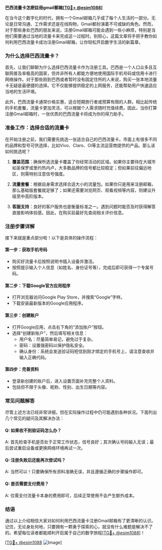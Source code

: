 **巴西流量卡怎麽註冊gmail郵箱[[TG💪+ @esim1088](https://t.me/s/esim1088)]**

在当今这个数字化的时代，拥有一个Gmail邮箱几乎成了每个人生活的一部分。无论是日常沟通、工作需求还是在线购物，Gmail都扮演着不可或缺的角色。然而，对于那些身处巴西的朋友来说，注册Gmail邮箱可能会遇到一些小麻烦，特别是当他们需要通过当地的流量卡来完成这一过程时。别担心，这篇文章将手把手教你如何利用巴西流量卡成功注册Gmail邮箱，让你轻松开启数字生活的新篇章。

### **为什么选择巴西流量卡？**

首先，让我们聊聊为什么选择巴西流量卡作为注册工具。巴西是一个人口众多且互联网普及率极高的国家，但并非所有人都能方便地使用国际手机号码或信用卡进行网络操作。对于那些刚到巴西或者暂时没有固定住所的人来说，购买一张本地流量卡无疑是最便捷的选择。它不仅能够提供稳定的上网服务，还能帮助用户快速适应当地的生活环境。

此外，巴西流量卡通常价格实惠，适合短期旅行者或预算有限的人群。相比起传统的手机套餐，流量卡更加灵活，可以根据个人需求随时充值续费。因此，当你打算注册Gmail邮箱时，一张优质的巴西流量卡将成为你的得力助手。

### **准备工作：选择合适的流量卡**

在开始注册之前，我们需要先挑选一张适合自己的巴西流量卡。市面上有很多不同的品牌和型号可供选择，比如Vivo、Claro、Oi等主流运营商提供的产品。那么该如何挑选呢？

1. **覆盖范围**：确保所选流量卡覆盖了你经常活动的区域。如果你主要待在大城市如圣保罗或里约热内卢，大多数品牌的信号都比较稳定；但如果前往偏远地区，则需特别注意信号强度。
   
2. **流量套餐**：根据自身需求选择合适大小的流量包。如果你只是用来注册邮箱，那么基础版套餐就足够了；如果还需要浏览网页、观看视频等内容，则建议升级至中高阶版本。

3. **客服支持**：良好的客户服务也是衡量标准之一。遇到问题时能否及时获得解答直接影响体验感。因此，在购买前最好先查阅相关评价信息。

### **注册步骤详解**

接下来就是重点部分啦！以下是具体的操作流程：

#### **第一步：获取手机号码**
- 购买好流量卡后按照说明书插入设备并激活。
- 按照提示输入个人信息（如姓名、身份证号等），完成后即可获得一个专属号码。

#### **第二步：下载Google官方应用程序**
- 打开浏览器访问Google Play Store，并搜索“Google”字样。
- 下载安装最新版本的Google应用程序。

#### **第三步：创建账户**
- 打开Google应用，点击右下角的“添加账户”按钮。
- 选择“创建新账户”，然后填写相关信息：
  - 用户名：尽量简单易记，避免过于复杂。
  - 密码：设置强密码以保护隐私安全。
  - 确认身份：系统会发送验证码短信到刚才绑定的手机号上，请注意查收并输入正确代码。

#### **第四步：完善资料**
- 登录新创建的账户后，进入设置页面补充完整个人资料。
- 包括但不限于头像、昵称、性别、出生日期等内容。

### **常见问题解答**

尽管上述方法已经非常详细，但在实际操作过程中仍可能遇到各种状况。下面列出几个常见的疑问及其解决办法：

#### Q: 如果收不到验证码怎么办？
A: 首先检查手机是否处于正常工作状态，信号良好；其次确认号码输入无误；最后尝试重启设备或更换网络环境再试一次。

#### Q: 注册失败后还能再次尝试吗？
A: 当然可以！只要确保所有资料准确无误，并且遵循正确的步骤操作即可。

#### Q: 是否需要支付费用？
A: 仅需支付流量卡本身的费用即可，后续正常使用不会产生额外成本。

### **结语**

通过以上介绍相信大家对如何利用巴西流量卡注册Gmail邮箱有了更清晰的认识。记住，无论身处何地，只要拥有一颗勇于探索的心，就没有什么难题是解决不了的。希望每位读者都能顺利开启属于自己的数字旅程[[TG💪+ @esim1088](https://t.me/s/esim1088)]！

[[TG💪+ @esim1088](https://t.me/s/esim1088) ![Image](https://i.postimg.cc/4NQfJmqS/Snipaste-2025-05-13-00-14-12.png)]